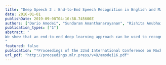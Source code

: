 ```yaml
---
title: "Deep Speech 2 : End-to-End Speech Recognition in English and Mandarin"
date: 2016-01-01
publishDate: 2019-09-08T04:10:38.745600Z
authors: ["Dario Amodei", "Sundaram Ananthanarayanan", "Rishita Anubhai", "Jingliang Bai", "Eric Battenberg", "Carl Case", "Jared Casper", "Bryan Catanzaro", "Jingdong Chen", "Mike Chrzanowski", "Adam Coates", "Greg Diamos", "Erich Elsen", "Jesse H. Engel", "Linxi Fan", "Christopher Fougner", "Awni Y. Hannun", "Billy Jun", "Tony Han", "Patrick LeGresley", "Xiangang Li", "Libby Lin", "Sharan Narang", "Andrew Y. Ng", "Sherjil Ozair", "Ryan Prenger", "Sheng Qian", "Jonathan Raiman", "Sanjeev Satheesh", "David Seetapun", "Shubho Sengupta", "Chong Wang", "Yi Wang", "Zhiqian Wang", "Bo Xiao", "Yan Xie", "Dani Yogatama", "Jun Zhan", "Zhenyao Zhu"]
publication_types: ["1"]
abstract: "
We show that an end-to-end deep learning approach can be used to recognize either English or Mandarin Chinese speech–two vastly different languages. Because it replaces entire pipelines of hand-engineered components with neural networks, end-to-end learning allows us to handle a diverse variety of speech including noisy environments, accents and different languages. Key to our approach is our application of HPC techniques, enabling experiments that previously took weeks to now run in days. This allows us to iterate more quickly to identify superior architectures and algorithms. As a result, in several cases, our system is competitive with the transcription of human workers when benchmarked on standard datasets. Finally, using a technique called Batch Dispatch with GPUs in the data center, we show that our system can be inexpensively deployed in an online setting, delivering low latency when serving users at scale.
"
featured: false
publication: "*Proceedings of the 33nd International Conference on Machine Learning, ICML 2016, New York City, NY, USA, June 19-24, 2016*"
url_pdf: "http://proceedings.mlr.press/v48/amodei16.pdf"
---
```


